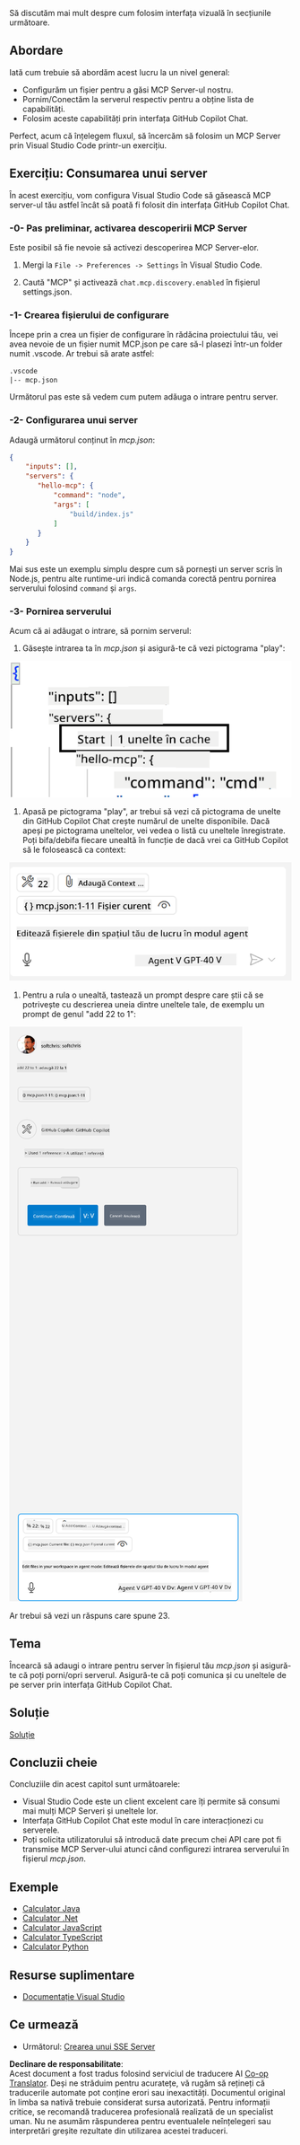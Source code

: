 <!--
CO_OP_TRANSLATOR_METADATA:
{
  "original_hash": "222e01c3002a33355806d60d558d9429",
  "translation_date": "2025-07-14T09:42:15+00:00",
  "source_file": "03-GettingStarted/04-vscode/README.md",
  "language_code": "ro"
}
-->
Să discutăm mai mult despre cum folosim interfața vizuală în secțiunile următoare.

## Abordare

Iată cum trebuie să abordăm acest lucru la un nivel general:

- Configurăm un fișier pentru a găsi MCP Server-ul nostru.
- Pornim/Conectăm la serverul respectiv pentru a obține lista de capabilități.
- Folosim aceste capabilități prin interfața GitHub Copilot Chat.

Perfect, acum că înțelegem fluxul, să încercăm să folosim un MCP Server prin Visual Studio Code printr-un exercițiu.

## Exercițiu: Consumarea unui server

În acest exercițiu, vom configura Visual Studio Code să găsească MCP server-ul tău astfel încât să poată fi folosit din interfața GitHub Copilot Chat.

### -0- Pas preliminar, activarea descoperirii MCP Server

Este posibil să fie nevoie să activezi descoperirea MCP Server-elor.

1. Mergi la `File -> Preferences -> Settings` în Visual Studio Code.

1. Caută "MCP" și activează `chat.mcp.discovery.enabled` în fișierul settings.json.

### -1- Crearea fișierului de configurare

Începe prin a crea un fișier de configurare în rădăcina proiectului tău, vei avea nevoie de un fișier numit MCP.json pe care să-l plasezi într-un folder numit .vscode. Ar trebui să arate astfel:

```text
.vscode
|-- mcp.json
```

Următorul pas este să vedem cum putem adăuga o intrare pentru server.

### -2- Configurarea unui server

Adaugă următorul conținut în *mcp.json*:

```json
{
    "inputs": [],
    "servers": {
       "hello-mcp": {
           "command": "node",
           "args": [
               "build/index.js"
           ]
       }
    }
}
```

Mai sus este un exemplu simplu despre cum să pornești un server scris în Node.js, pentru alte runtime-uri indică comanda corectă pentru pornirea serverului folosind `command` și `args`.

### -3- Pornirea serverului

Acum că ai adăugat o intrare, să pornim serverul:

1. Găsește intrarea ta în *mcp.json* și asigură-te că vezi pictograma "play":

  ![Pornirea serverului în Visual Studio Code](../../../../translated_images/vscode-start-server.8e3c986612e3555de47e5b1e37b2f3020457eeb6a206568570fd74a17e3796ad.ro.png)  

1. Apasă pe pictograma "play", ar trebui să vezi că pictograma de unelte din GitHub Copilot Chat crește numărul de unelte disponibile. Dacă apeși pe pictograma uneltelor, vei vedea o listă cu uneltele înregistrate. Poți bifa/debifa fiecare unealtă în funcție de dacă vrei ca GitHub Copilot să le folosească ca context:

  ![Pornirea serverului în Visual Studio Code](../../../../translated_images/vscode-tool.0b3bbea2fb7d8c26ddf573cad15ef654e55302a323267d8ee6bd742fe7df7fed.ro.png)

1. Pentru a rula o unealtă, tastează un prompt despre care știi că se potrivește cu descrierea uneia dintre uneltele tale, de exemplu un prompt de genul "add 22 to 1":

  ![Rularea unei unelte din GitHub Copilot](../../../../translated_images/vscode-agent.d5a0e0b897331060518fe3f13907677ef52b879db98c64d68a38338608f3751e.ro.png)

  Ar trebui să vezi un răspuns care spune 23.

## Tema

Încearcă să adaugi o intrare pentru server în fișierul tău *mcp.json* și asigură-te că poți porni/opri serverul. Asigură-te că poți comunica și cu uneltele de pe server prin interfața GitHub Copilot Chat.

## Soluție

[Soluție](./solution/README.md)

## Concluzii cheie

Concluziile din acest capitol sunt următoarele:

- Visual Studio Code este un client excelent care îți permite să consumi mai mulți MCP Serveri și uneltele lor.
- Interfața GitHub Copilot Chat este modul în care interacționezi cu serverele.
- Poți solicita utilizatorului să introducă date precum chei API care pot fi transmise MCP Server-ului atunci când configurezi intrarea serverului în fișierul *mcp.json*.

## Exemple

- [Calculator Java](../samples/java/calculator/README.md)
- [Calculator .Net](../../../../03-GettingStarted/samples/csharp)
- [Calculator JavaScript](../samples/javascript/README.md)
- [Calculator TypeScript](../samples/typescript/README.md)
- [Calculator Python](../../../../03-GettingStarted/samples/python)

## Resurse suplimentare

- [Documentație Visual Studio](https://code.visualstudio.com/docs/copilot/chat/mcp-servers)

## Ce urmează

- Următorul: [Crearea unui SSE Server](../05-sse-server/README.md)

**Declinare de responsabilitate**:  
Acest document a fost tradus folosind serviciul de traducere AI [Co-op Translator](https://github.com/Azure/co-op-translator). Deși ne străduim pentru acuratețe, vă rugăm să rețineți că traducerile automate pot conține erori sau inexactități. Documentul original în limba sa nativă trebuie considerat sursa autorizată. Pentru informații critice, se recomandă traducerea profesională realizată de un specialist uman. Nu ne asumăm răspunderea pentru eventualele neînțelegeri sau interpretări greșite rezultate din utilizarea acestei traduceri.